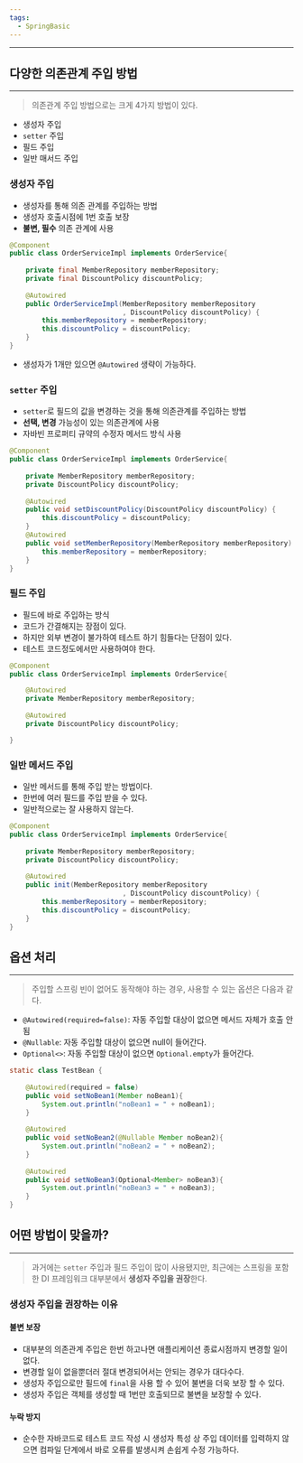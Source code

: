 ```yaml
---
tags:
  - SpringBasic
---
```

---

## 다양한 의존관계 주입 방법

---

>의존관계 주입 방법으로는 크게 4가지 방법이 있다.
- 생성자 주입
- `setter` 주입
- 필드 주입
- 일반 매서드 주입

### 생성자 주입

- 생성자를 통해 의존 관계를 주입하는 방법
- 생성자 호출시점에 1번 호출 보장
- **불변, 필수** 의존 관계에 사용

```java
@Component  
public class OrderServiceImpl implements OrderService{  
  
    private final MemberRepository memberRepository;  
    private final DiscountPolicy discountPolicy;  
  
    @Autowired  
    public OrderServiceImpl(MemberRepository memberRepository
						    , DiscountPolicy discountPolicy) {  
        this.memberRepository = memberRepository;  
        this.discountPolicy = discountPolicy;  
    }  
}
```

- 생성자가 1개만 있으면 `@Autowired` 생략이 가능하다.

### `setter` 주입

- `setter`로 필드의 값을 변경하는 것을 통해 의존관계를 주입하는 방법
- **선택, 변경** 가능성이 있는 의존관계에 사용
- 자바빈 프로퍼티 규약의 수정자 메서드 방식 사용

```java
@Component  
public class OrderServiceImpl implements OrderService{  
  
    private MemberRepository memberRepository;  
    private DiscountPolicy discountPolicy;  
  
    @Autowired
    public void setDiscountPolicy(DiscountPolicy discountPolicy) {
	    this.discountPolicy = discountPolicy;
    }
	@Autowired
    public void setMemberRepository(MemberRepository memberRepository) {
	    this.memberRepository = memberRepository;
    }
}
```

### 필드 주입

- 필드에 바로 주입하는 방식
- 코드가 간결해지는 장점이 있다.
- 하지만 외부 변경이 불가하여 테스트 하기 힘들다는 단점이 있다.
- 테스트 코드정도에서만 사용하여야 한다.

```java
@Component  
public class OrderServiceImpl implements OrderService{  

	@Autowired
    private MemberRepository memberRepository;  
    
    @Autowired
    private DiscountPolicy discountPolicy;  

}
```

### 일반 메서드 주입

- 일반 메서드를 통해 주입 받는 방법이다.
- 한번에 여러 필드를 주입 받을 수 있다.
- 일반적으로는 잘 사용하지 않는다.

```java
@Component  
public class OrderServiceImpl implements OrderService{  
  
    private MemberRepository memberRepository;  
    private DiscountPolicy discountPolicy;  
  
    @Autowired  
    public init(MemberRepository memberRepository
						    , DiscountPolicy discountPolicy) {  
        this.memberRepository = memberRepository;  
        this.discountPolicy = discountPolicy;  
    }  
}
```


## 옵션 처리

---

>주입할 스프링 빈이 없어도 동작해야 하는 경우, 사용할 수 있는 옵션은 다음과 같다.

- `@Autowired(required=false)`: 자동 주입할 대상이 없으면 메서드 자체가 호출 안됨
- `@Nullable`: 자동 주입할 대상이 없으면 null이 들어간다.
- `Optional<>`: 자동 주입할 대상이 없으면 `Optional.empty`가 들어간다.

```java
static class TestBean {  
  
    @Autowired(required = false)  
    public void setNoBean1(Member noBean1){  
        System.out.println("noBean1 = " + noBean1);  
    }  
  
    @Autowired  
    public void setNoBean2(@Nullable Member noBean2){  
        System.out.println("noBean2 = " + noBean2);  
    }  
  
    @Autowired  
    public void setNoBean3(Optional<Member> noBean3){  
        System.out.println("noBean3 = " + noBean3);  
    }  
}
```

## 어떤 방법이 맞을까?

---

>과거에는 `setter` 주입과 필드 주입이 많이 사용됐지만, 최근에는 스프링을 포함한 DI 프레임워크 대부분에서 **생성자 주입을 권장**한다.

### 생성자 주입을 권장하는 이유

#### 불변 보장

- 대부분의 의존관계 주입은 한번 하고나면 애플리케이션 종료시점까지 변경할 일이 없다.
- 변경할 일이 없을뿐더러 절대 변경되어서는 안되는 경우가 대다수다.
- 생성자 주입으로만 필드에 `final`을 사용 할 수 있어 불변을 더욱 보장 할 수 있다.
- 생성자 주입은 객체를 생성할 때 1번만 호출되므로 불변을 보장할 수 있다.

#### 누락 방지

- 순수한 자바코드로 테스트 코드 작성 시 생성자 특성 상 주입 데이터를 입력하지 않으면 컴파일 단계에서 바로 오류를 발생시켜 손쉽게 수정 가능하다.
